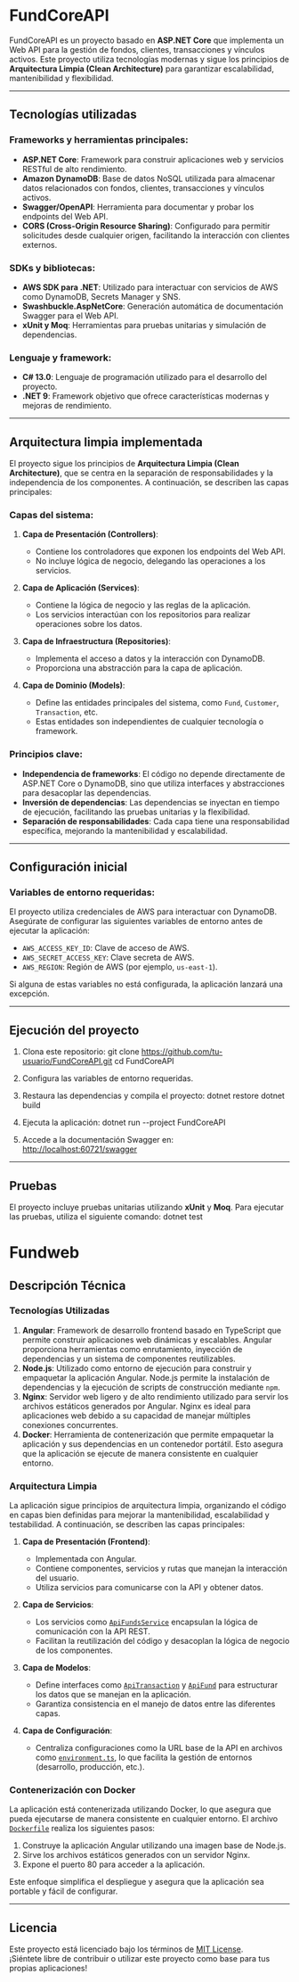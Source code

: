 # FundCoreAPI

FundCoreAPI es un proyecto basado en **ASP.NET Core** que implementa un Web API para la gestión de fondos, clientes, transacciones y vínculos activos. Este proyecto utiliza tecnologías modernas y sigue los principios de **Arquitectura Limpia (Clean Architecture)** para garantizar escalabilidad, mantenibilidad y flexibilidad.

---

## Tecnologías utilizadas

### Frameworks y herramientas principales:
- **ASP.NET Core**: Framework para construir aplicaciones web y servicios RESTful de alto rendimiento.
- **Amazon DynamoDB**: Base de datos NoSQL utilizada para almacenar datos relacionados con fondos, clientes, transacciones y vínculos activos.
- **Swagger/OpenAPI**: Herramienta para documentar y probar los endpoints del Web API.
- **CORS (Cross-Origin Resource Sharing)**: Configurado para permitir solicitudes desde cualquier origen, facilitando la interacción con clientes externos.

### SDKs y bibliotecas:
- **AWS SDK para .NET**: Utilizado para interactuar con servicios de AWS como DynamoDB, Secrets Manager y SNS.
- **Swashbuckle.AspNetCore**: Generación automática de documentación Swagger para el Web API.
- **xUnit y Moq**: Herramientas para pruebas unitarias y simulación de dependencias.

### Lenguaje y framework:
- **C# 13.0**: Lenguaje de programación utilizado para el desarrollo del proyecto.
- **.NET 9**: Framework objetivo que ofrece características modernas y mejoras de rendimiento.

---

## Arquitectura limpia implementada

El proyecto sigue los principios de **Arquitectura Limpia (Clean Architecture)**, que se centra en la separación de responsabilidades y la independencia de los componentes. A continuación, se describen las capas principales:

### Capas del sistema:
1. **Capa de Presentación (Controllers)**:
   - Contiene los controladores que exponen los endpoints del Web API.
   - No incluye lógica de negocio, delegando las operaciones a los servicios.

2. **Capa de Aplicación (Services)**:
   - Contiene la lógica de negocio y las reglas de la aplicación.
   - Los servicios interactúan con los repositorios para realizar operaciones sobre los datos.

3. **Capa de Infraestructura (Repositories)**:
   - Implementa el acceso a datos y la interacción con DynamoDB.
   - Proporciona una abstracción para la capa de aplicación.

4. **Capa de Dominio (Models)**:
   - Define las entidades principales del sistema, como `Fund`, `Customer`, `Transaction`, etc.
   - Estas entidades son independientes de cualquier tecnología o framework.

### Principios clave:
- **Independencia de frameworks**: El código no depende directamente de ASP.NET Core o DynamoDB, sino que utiliza interfaces y abstracciones para desacoplar las dependencias.
- **Inversión de dependencias**: Las dependencias se inyectan en tiempo de ejecución, facilitando las pruebas unitarias y la flexibilidad.
- **Separación de responsabilidades**: Cada capa tiene una responsabilidad específica, mejorando la mantenibilidad y escalabilidad.

---

## Configuración inicial

### Variables de entorno requeridas:
El proyecto utiliza credenciales de AWS para interactuar con DynamoDB. Asegúrate de configurar las siguientes variables de entorno antes de ejecutar la aplicación:

- `AWS_ACCESS_KEY_ID`: Clave de acceso de AWS.
- `AWS_SECRET_ACCESS_KEY`: Clave secreta de AWS.
- `AWS_REGION`: Región de AWS (por ejemplo, `us-east-1`).

Si alguna de estas variables no está configurada, la aplicación lanzará una excepción.

---

## Ejecución del proyecto

1. Clona este repositorio:
git clone https://github.com/tu-usuario/FundCoreAPI.git cd FundCoreAPI


2. Configura las variables de entorno requeridas.

3. Restaura las dependencias y compila el proyecto:
dotnet restore dotnet build


4. Ejecuta la aplicación:
dotnet run --project FundCoreAPI   


5. Accede a la documentación Swagger en:  
[http://localhost:60721/swagger](http://localhost:60721/swagger)

---

## Pruebas

El proyecto incluye pruebas unitarias utilizando **xUnit** y **Moq**. Para ejecutar las pruebas, utiliza el siguiente comando:
dotnet test


# Fundweb

## Descripción Técnica

### Tecnologías Utilizadas

1. **Angular**: Framework de desarrollo frontend basado en TypeScript que permite construir aplicaciones web dinámicas y escalables. Angular proporciona herramientas como enrutamiento, inyección de dependencias y un sistema de componentes reutilizables.
2. **Node.js**: Utilizado como entorno de ejecución para construir y empaquetar la aplicación Angular. Node.js permite la instalación de dependencias y la ejecución de scripts de construcción mediante `npm`.
3. **Nginx**: Servidor web ligero y de alto rendimiento utilizado para servir los archivos estáticos generados por Angular. Nginx es ideal para aplicaciones web debido a su capacidad de manejar múltiples conexiones concurrentes.
4. **Docker**: Herramienta de contenerización que permite empaquetar la aplicación y sus dependencias en un contenedor portátil. Esto asegura que la aplicación se ejecute de manera consistente en cualquier entorno.

### Arquitectura Limpia

La aplicación sigue principios de arquitectura limpia, organizando el código en capas bien definidas para mejorar la mantenibilidad, escalabilidad y testabilidad. A continuación, se describen las capas principales:

1. **Capa de Presentación (Frontend)**:
   - Implementada con Angular.
   - Contiene componentes, servicios y rutas que manejan la interacción del usuario.
   - Utiliza servicios para comunicarse con la API y obtener datos.

2. **Capa de Servicios**:
   - Los servicios como [`ApiFundsService`](src/app/services/api-funds.service.ts) encapsulan la lógica de comunicación con la API REST.
   - Facilitan la reutilización del código y desacoplan la lógica de negocio de los componentes.

3. **Capa de Modelos**:
   - Define interfaces como [`ApiTransaction`](src/app/models/api-transaction.model.ts) y [`ApiFund`](src/app/models/api-fund.model.ts) para estructurar los datos que se manejan en la aplicación.
   - Garantiza consistencia en el manejo de datos entre las diferentes capas.

4. **Capa de Configuración**:
   - Centraliza configuraciones como la URL base de la API en archivos como [`environment.ts`](src/environments/environment.ts), lo que facilita la gestión de entornos (desarrollo, producción, etc.).

### Contenerización con Docker

La aplicación está contenerizada utilizando Docker, lo que asegura que pueda ejecutarse de manera consistente en cualquier entorno. El archivo [`Dockerfile`](Dockerfile) realiza los siguientes pasos:

1. Construye la aplicación Angular utilizando una imagen base de Node.js.
2. Sirve los archivos estáticos generados con un servidor Nginx.
3. Expone el puerto 80 para acceder a la aplicación.

Este enfoque simplifica el despliegue y asegura que la aplicación sea portable y fácil de configurar.


---

## Licencia

Este proyecto está licenciado bajo los términos de [MIT License](LICENSE).  
¡Siéntete libre de contribuir o utilizar este proyecto como base para tus propias aplicaciones!
   